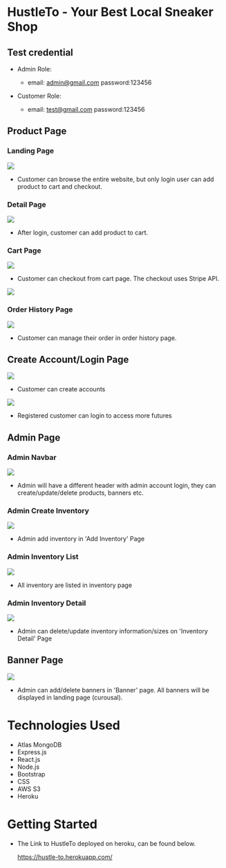 # HustleTo - Your Best Local Sneaker Shop

## Test credential

- Admin Role:

  - email: admin@gmail.com
    password:123456

- Customer Role:
  - email: test@gmail.com
    password:123456

## Product Page

### Landing Page

<img src = "public/ReadMe/Landing.png">

- Customer can browse the entire website, but only login user can add product to cart and checkout.

### Detail Page

<img src = "public/ReadMe/Detail.png">

- After login, customer can add product to cart.

### Cart Page

<img src = "public/ReadMe/Cart.png">

- Customer can checkout from cart page. The checkout uses Stripe API.

<img src = "public/ReadMe/Stripe.png">

### Order History Page

<img src = "public/ReadMe/Order.png">

- Customer can manage their order in order history page.

## Create Account/Login Page

<img src = "public/ReadMe/Signup.png">

- Customer can create accounts

<img src = "public/ReadMe/Login.png">

- Registered customer can login to access more futures

## Admin Page

### Admin Navbar

<img src = "public/ReadMe/Nav.png">

- Admin will have a different header with admin account login, they can create/update/delete products, banners etc.

### Admin Create Inventory

<img src = "public/ReadMe/Add.png">

- Admin add inventory in 'Add Inventory' Page

### Admin Inventory List

<img src = "public/ReadMe/Inventory.png">

- All inventory are listed in inventory page

### Admin Inventory Detail

<img src = "public/ReadMe/AdminDetail.png">

- Admin can delete/update inventory information/sizes on 'Inventory Detail' Page

## Banner Page

<img src = "public/ReadMe/Banner.png">

- Admin can add/delete banners in 'Banner' page. All banners will be displayed in landing page (curousal).

# Technologies Used

- Atlas MongoDB
- Express.js
- React.js
- Node.js
- Bootstrap
- CSS
- AWS S3
- Heroku

# Getting Started

- The Link to HustleTo deployed on heroku, can be found below.

  https://hustle-to.herokuapp.com/

